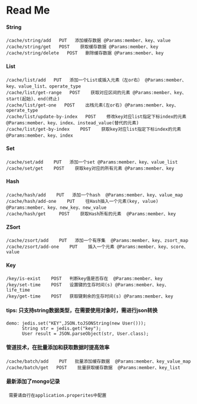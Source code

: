 # Read Me
#### String
    /cache/string/add   PUT   添加缓存数据 @Params:member、key、value
    /cache/string/get   POST    获取缓存数据 @Params:member、key
    /cache/string/delete   POST   删除缓存数据 @Params:member、key

#### List
    /cache/list/add   PUT   添加一个List或插入元素（左or右） @Params:member、key、value_list、operate_type
    /cache/list/get-range   POST    获取对应区间的元素 @Params:member、key、start(起始)、end(终止)
    /cache/list/get-one   POST    出栈元素(左or右) @Params:member、key、operate_type
    /cache/list/update-by-index   POST    修改key对应list指定下标index的元素 @Params:member、key、index、instead_value(替代的元素)
    /cache/list/get-by-index    POST    获取key对应list指定下标index的元素 @Params:member、key、index
    
#### Set
    /cache/set/add    PUT   添加一个set @Params:member、key、value_list
    /cache/set/get    POST    获取key对应的所有元素 @Params:member、key
    
#### Hash
    /cache/hash/add    PUT   添加一个hash  @Params:member、key、value_map
    /cache/hash/add-one    PUT    往Hash插入一个元素(key, value) @Params:member、key、new_key、new_value 
    /cache/hash/get     POST    获取Hash所有的元素  @Params:member、key
    
#### ZSort
    /cache/zsort/add    PUT   添加一个有序集  @Params:member、key、zsort_map
    /cache/zsort/add-one    PUT    插入一个元素 @Params:member、key、score、value
    
#### Key
    /key/is-exist    POST   判断key值是否存在  @Params:member、key
    /key/set-time    POST   设置键的生存时间(s) @Params:member、key、life_time
    /key/get-time    POST   获取键剩余的生存时间(s) @Params:member、key
    
#### tips: 只支持string数据类型，在需要使用对象时，需进行json转换
    demo: jedis.set("KEY",JSON.toJSONString(new User()));
          String str = jedis.get("key");
          User result = JSON.parseObject(str, User.class);
         
#### 管道技术，在批量添加和获取数据时提高效率
    /cache/batch/add    PUT   批量添加缓存数据  @Params:member、key_value_map
    /cache/batch/get   POST    批量获取缓存数据  @Params:member、key_list
      
#### 最新添加了mongo记录
     需要请自行在application.properites中配置
